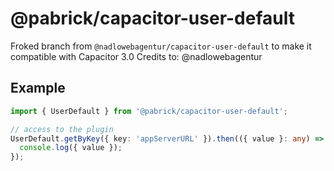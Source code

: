 # @pabrick/capacitor-user-default

Froked branch from `@nadlowebagentur/capacitor-user-default` to make it compatible with Capacitor 3.0
Credits to: @nadlowebagentur

## Example

```typescript
import { UserDefault } from '@pabrick/capacitor-user-default';

// access to the plugin
UserDefault.getByKey({ key: 'appServerURL' }).then(({ value }: any) => {
  console.log({ value });
});
```
